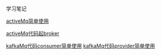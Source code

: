 学习笔记

[activeMq简单使用](active-mq-test/src/main/java/com/wyc/mq/Application.java)

[activeMq代码起broker](active-mq-test/src/main/java/com/wyc/mq/ActiveMqServer.java)

[kafkaMq代码consumer简单使用](kafka-mq-test/src/main/java/com/wyc/mq/ConsumerImpl.java)
[kafkaMq代码provider简单使用](kafka-mq-test/src/main/java/com/wyc/mq/ProducerImpl.java)